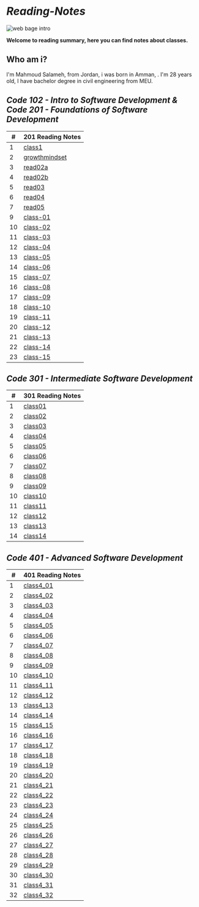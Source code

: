 # __*Reading-Notes*__ 

![web bage intro](https://encrypted-tbn0.gstatic.com/images?q=tbn:ANd9GcRoIX-caR8One3fx1xxsMKUQbADvYe4URSQzg&usqp=CAU)


__**Welcome to reading summary, here you can find notes about classes.**__

## __**Who am i?**__
I'm Mahmoud Salameh, from Jordan, i was born in Amman, . I'm 28 years old, I have bachelor degree in civil engineering from MEU.

## __*Code 102 - Intro to Software Development & Code 201 - Foundations of Software Development*__ 


|#|201 Reading Notes|
|------|-------|
|1|[class1](https://mahmoud-salameh.github.io/reading-notes/class1)|
|2|[growthmindset](https://mahmoud-salameh.github.io/reading-notes/growthmindset)|
|3|[read02a](https://mahmoud-salameh.github.io/reading-notes/read02a)|
|4|[read02b](https://mahmoud-salameh.github.io/reading-notes/read02b)|
|5|[read03](https://mahmoud-salameh.github.io/reading-notes/read03)|
|6|[read04](https://mahmoud-salameh.github.io/reading-notes/read04)|
|7|[read05](https://mahmoud-salameh.github.io/reading-notes/read05)|
|9|[class-01](https://mahmoud-salameh.github.io/reading-notes/class-01)|
|10|[class-02](https://mahmoud-salameh.github.io/reading-notes/class-02)|
|11|[class-03](https://mahmoud-salameh.github.io/reading-notes/class-03)|
|12|[class-04](https://mahmoud-salameh.github.io/reading-notes/class-04)|
|13|[class-05](https://mahmoud-salameh.github.io/reading-notes/class-05)|
|14|[class-06](https://mahmoud-salameh.github.io/reading-notes/class-06)|
|15|[class-07](https://mahmoud-salameh.github.io/reading-notes/class-07)|
|16|[class-08](https://mahmoud-salameh.github.io/reading-notes/class-08)|
|17|[class-09](https://mahmoud-salameh.github.io/reading-notes/class-09)|
|18|[class-10](https://mahmoud-salameh.github.io/reading-notes/class-10)|
|19|[class-11](https://mahmoud-salameh.github.io/reading-notes/class-11)|
|20|[class-12](https://mahmoud-salameh.github.io/reading-notes/class-12)|
|21|[class-13](https://mahmoud-salameh.github.io/reading-notes/class-13)|
|22|[class-14](https://mahmoud-salameh.github.io/reading-notes/class-14)|
|23|[class-15](https://mahmoud-salameh.github.io/reading-notes/class-15)|


## __*Code 301 - Intermediate Software Development*__ 



|#|301 Reading Notes|
|------|-------|
|1|[class01](https://mahmoud-salameh.github.io/reading-notes/class01)|
|2|[class02](https://mahmoud-salameh.github.io/reading-notes/class02)|
|3|[class03](https://mahmoud-salameh.github.io/reading-notes/class03)|
|4|[class04](https://mahmoud-salameh.github.io/reading-notes/class04)|
|5|[class05](https://mahmoud-salameh.github.io/reading-notes/class05)|
|6|[class06](https://mahmoud-salameh.github.io/reading-notes/class06)|
|7|[class07](https://mahmoud-salameh.github.io/reading-notes/class07)|
|8|[class08](https://mahmoud-salameh.github.io/reading-notes/class08)|
|9|[class09](https://mahmoud-salameh.github.io/reading-notes/class09)|
|10|[class10](https://mahmoud-salameh.github.io/reading-notes/class10)|
|11|[class11](https://mahmoud-salameh.github.io/reading-notes/class11)|
|12|[class12](https://mahmoud-salameh.github.io/reading-notes/class12)|
|13|[class13](https://mahmoud-salameh.github.io/reading-notes/class13)|
|14|[class14](https://mahmoud-salameh.github.io/reading-notes/class14)|



## __*Code 401 - Advanced Software Development*__ 



|#|401 Reading Notes|
|------|-------|
|1|[class4_01](https://mahmoud-salameh.github.io/reading-notes/class4_01)|
|2|[class4_02](https://mahmoud-salameh.github.io/reading-notes/class4_02)|
|3|[class4_03](https://mahmoud-salameh.github.io/reading-notes/class4_03)|
|4|[class4_04](https://mahmoud-salameh.github.io/reading-notes/class4_04)|
|5|[class4_05](https://mahmoud-salameh.github.io/reading-notes/class4_05)|
|6|[class4_06](https://mahmoud-salameh.github.io/reading-notes/class4_06)|
|7|[class4_07](https://mahmoud-salameh.github.io/reading-notes/class4_07)|
|8|[class4_08](https://mahmoud-salameh.github.io/reading-notes/class4_08)|
|9|[class4_09](https://mahmoud-salameh.github.io/reading-notes/class4_09)|
|10|[class4_10](https://mahmoud-salameh.github.io/reading-notes/class4_10)|
|11|[class4_11](https://mahmoud-salameh.github.io/reading-notes/class4_11)|
|12|[class4_12](https://mahmoud-salameh.github.io/reading-notes/class4_12)|
|13|[class4_13](https://mahmoud-salameh.github.io/reading-notes/class4_13)|
|14|[class4_14](https://mahmoud-salameh.github.io/reading-notes/class4_14)| 
|15|[class4_15](https://mahmoud-salameh.github.io/reading-notes/class4_15)|
|16|[class4_16](https://mahmoud-salameh.github.io/reading-notes/class4_16)|
|17|[class4_17](https://mahmoud-salameh.github.io/reading-notes/class4_17)|
|18|[class4_18](https://mahmoud-salameh.github.io/reading-notes/class4_18)|
|19|[class4_19](https://mahmoud-salameh.github.io/reading-notes/class4_19)|
|20|[class4_20](https://mahmoud-salameh.github.io/reading-notes/class4_20)|
|21|[class4_21](https://mahmoud-salameh.github.io/reading-notes/class4_21)|
|22|[class4_22](https://mahmoud-salameh.github.io/reading-notes/class4_22)|
|23|[class4_23](https://mahmoud-salameh.github.io/reading-notes/class4_23)|
|24|[class4_24](https://mahmoud-salameh.github.io/reading-notes/class4_24)|
|25|[class4_25](https://mahmoud-salameh.github.io/reading-notes/class4_25)|
|26|[class4_26](https://mahmoud-salameh.github.io/reading-notes/class4_26)|
|27|[class4_27](https://mahmoud-salameh.github.io/reading-notes/class4_27)|
|28|[class4_28](https://mahmoud-salameh.github.io/reading-notes/class4_28)|
|29|[class4_29](https://mahmoud-salameh.github.io/reading-notes/class4_29)|
|30|[class4_30](https://mahmoud-salameh.github.io/reading-notes/class4_30)|
|31|[class4_31](https://mahmoud-salameh.github.io/reading-notes/class4_31)|
|32|[class4_32](https://mahmoud-salameh.github.io/reading-notes/class4_32)|
<!--
|18|[class4_18](https://mahmoud-salameh.github.io/reading-notes/class4_18)|
|19|[class4_19](https://mahmoud-salameh.github.io/reading-notes/class4_19)|-->